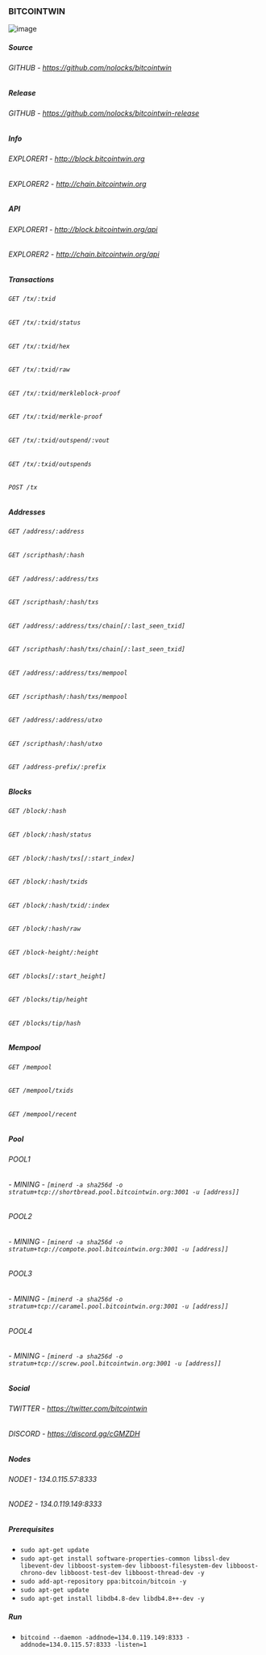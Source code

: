 ### BITCOINTWIN
![image](https://pbs.twimg.com/profile_images/1179290642939146240/TNXUAheq_400x400.png)


##### Source
###### GITHUB - https://github.com/nolocks/bitcointwin  


##### Release
###### GITHUB - https://github.com/nolocks/bitcointwin-release  


##### Info
###### EXPLORER1 - http://block.bitcointwin.org  
###### EXPLORER2 - http://chain.bitcointwin.org  

##### API
###### EXPLORER1 - http://block.bitcointwin.org/api  
###### EXPLORER2 - http://chain.bitcointwin.org/api  

##### Transactions
###### `GET /tx/:txid`
###### `GET /tx/:txid/status`
###### `GET /tx/:txid/hex`
###### `GET /tx/:txid/raw`
###### `GET /tx/:txid/merkleblock-proof`
###### `GET /tx/:txid/merkle-proof`
###### `GET /tx/:txid/outspend/:vout`
###### `GET /tx/:txid/outspends`
###### `POST /tx`

##### Addresses
###### `GET /address/:address`
###### `GET /scripthash/:hash`
###### `GET /address/:address/txs`
###### `GET /scripthash/:hash/txs`
###### `GET /address/:address/txs/chain[/:last_seen_txid]`
###### `GET /scripthash/:hash/txs/chain[/:last_seen_txid]`
###### `GET /address/:address/txs/mempool`
###### `GET /scripthash/:hash/txs/mempool`
###### `GET /address/:address/utxo`
###### `GET /scripthash/:hash/utxo`
###### `GET /address-prefix/:prefix`

##### Blocks
###### `GET /block/:hash`
###### `GET /block/:hash/status`
###### `GET /block/:hash/txs[/:start_index]`
###### `GET /block/:hash/txids`
###### `GET /block/:hash/txid/:index`
###### `GET /block/:hash/raw`
###### `GET /block-height/:height`
###### `GET /blocks[/:start_height]`
###### `GET /blocks/tip/height`
###### `GET /blocks/tip/hash`

##### Mempool
###### `GET /mempool`
###### `GET /mempool/txids`
###### `GET /mempool/recent`

##### Pool  
###### POOL1  
###### - MINING - `[minerd -a sha256d -o stratum+tcp://shortbread.pool.bitcointwin.org:3001 -u [address]]`  

###### POOL2
###### - MINING - `[minerd -a sha256d -o stratum+tcp://compote.pool.bitcointwin.org:3001 -u [address]]`  

###### POOL3
###### - MINING - `[minerd -a sha256d -o stratum+tcp://caramel.pool.bitcointwin.org:3001 -u [address]]`  

###### POOL4
###### - MINING - `[minerd -a sha256d -o stratum+tcp://screw.pool.bitcointwin.org:3001 -u [address]]`  


##### Social
###### TWITTER - https://twitter.com/bitcointwin  
###### DISCORD - https://discord.gg/cGMZDH  


##### Nodes
###### NODE1 - 134.0.115.57:8333  
###### NODE2 - 134.0.119.149:8333  


##### Prerequisites
- `sudo apt-get update`  
- `sudo apt-get install software-properties-common libssl-dev libevent-dev libboost-system-dev libboost-filesystem-dev libboost-chrono-dev libboost-test-dev libboost-thread-dev -y`  
- `sudo add-apt-repository ppa:bitcoin/bitcoin -y`  
- `sudo apt-get update`  
- `sudo apt-get install libdb4.8-dev libdb4.8++-dev -y`  


##### Run
- `bitcoind --daemon -addnode=134.0.119.149:8333 -addnode=134.0.115.57:8333 -listen=1`  
